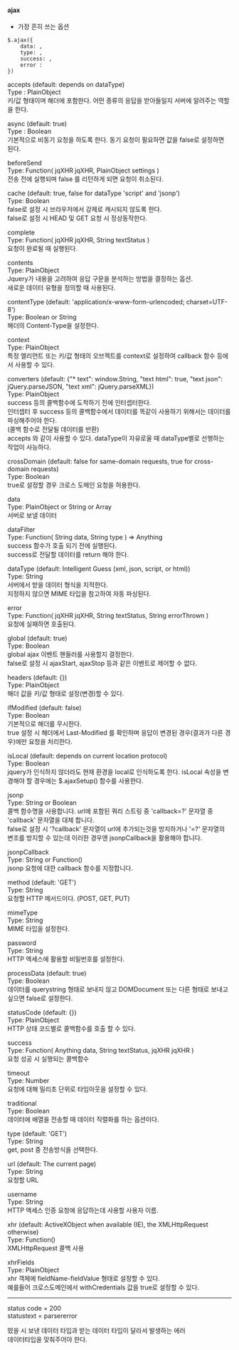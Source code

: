 #### ajax
- 가장 흔히 쓰는 옵션
```
$.ajax({
    data: ,
    type: ,
    success: ,
    error : 
})
```

accepts (default: depends on dataType)           
Type : PlainObject                     
키/값 형태이며 해더에 포함한다. 어떤 종류의 응답을 받아들일지 서버에 알려주는 역할을 한다.           

async (default: true)   
Type : Boolean   
기본적으로 비동기 요청을 하도록 한다. 동기 요청이 필요하면 값을 false로 설정하면 된다.   

beforeSend   
Type: Function(  jqXHR jqXHR, PlainObject settings )   
전송 전에 실행되며 false 를 리턴하게 되면 요청이 취소된다.   

cache (default: true, false for dataType 'script' and 'jsonp')   
Type: Boolean   
false로 설정 시 브라우저에서 강제로 캐시되지 않도록 한다.   
false로 설정 시 HEAD 및 GET 요청 시 정상동작한다.   

complete   
Type: Function( jqXHR jqXHR, String textStatus )   
요청이 완료될 때 실행된다.   

contents   
Type: PlainObject   
Jquery가 내용을 고려하여 응답 구문을 분석하는 방법을 결정하는 옵션.   
새로운 데이터 유형을 정의할 때 사용된다.   

contentType (default: 'application/x-www-form-urlencoded; charset=UTF-8')   
Type: Boolean or String   
해더의 Content-Type을 설정한다.   

context   
Type: PlainObject   
특정 엘리먼트 또는 키/값 형태의 오브젝트를 context로 설정하여 callback 함수 등에서 사용할 수 있다.   

converters (default: {"* text": window.String, "text html": true, "text json": jQuery.parseJSON, "text xml": jQuery.parseXML})   
Type: PlainObject   
success 등의 콜백함수에 도착하기 전에 인터셉터한다.    
인터셉터 후 success 등의 콜백함수에서 데이터를 똑같이 사용하기 위해서는 데이터를 파싱해주어야 한다.    
(콜백 함수로 전달될 데이터를 반환)    
accepts 와 같이 사용할 수 있다. dataType이 자유로울 때 dataType별로 선행하는 작업이 사능하다.    

crossDomain (default: false for same-domain requests, true for cross-domain requests)    
Type: Boolean    
true로 설정할 경우 크로스 도메인 요청을 허용한다.    
   
data    
Type: PlainObject or String or Array   
서버로 보낼 데이터     

dataFilter      
Type: Function( String data, String type ) => Anything    
success 함수가 호출 되기 전에 실행된다.   
success로 전달할 데이터를 return 해야 한다.    

dataType (default: Intelligent Guess (xml, json, script, or html))    
Type: String    
서버에서 받을 데이터 형식을 지적한다.    
지정하지 않으면 MIME 타입을 참고하여 자동 파싱된다.   

error    
Type: Function( jqXHR jqXHR, String textStatus, String errorThrown )    
요청에 실패하면 호출된다.    

global (default: true)   
Type: Boolean    
global ajax 이벤트 핸들러를 사용할지 결정한다.   
false로 설정 시 ajaxStart, ajaxStop 등과 같은 이벤트로 제어할 수 없다.   

headers (default: {})   
Type: PlainObject     
해더 값을 키/값 형태로 설정(변경)할 수 있다.   

ifModified (default: false)    
Type: Boolean   
기본적으로 해더를 무시한다.    
true 설정 시 해더에서 Last-Modified 를 확인하며 응답이 변경된 경우(결과가 다른 경우)에만 요청을 처리한다.    

isLocal (default: depends on current location protocol)    
Type: Boolean    
jquery가 인식하지 않더라도 현재 환경을 local로 인식하도록 한다. isLocal 속성을 변경해야 할 경우에는 $.ajaxSetup() 함수를 사용한다.    

jsonp    
Type: String or Boolean   
콜백 함수명을 사용합니다. url에 포함된 쿼리 스트링 중 'callback=?' 문자열 중 'callback' 문자열을 대체 합니다.    
false로 설정 시 '?callback' 문자열이 url에 추가되는것을 방지하거나 '=?' 문자열의 변조를 방지할 수 있는데 이러한 경우엔 jsonpCallback을 활용해야 합니다.   

jsonpCallback    
Type: String or Function()   
jsonp 요청에 대한 callback 함수를 지정합니다.     

method (default: 'GET')     
Type: String    
요청할 HTTP 메서드이다. (POST, GET, PUT)    

mimeType    
Type: String   
MIME 타입을 설정한다.    

password    
Type: String    
HTTP 엑세스에 활용할 비밀번호를 설정한다.    

processData (default: true)    
Type: Boolean   
데이터를 querystring 형태로 보내지 않고 DOMDocument 또는 다른 형태로 보내고 싶으면 false로 설정한다.   


statusCode (default: {})    
Type: PlainObject    
HTTP 상태 코드별로 콜백함수를 호출 할 수 있다.   

success    
Type: Function( Anything data, String textStatus, jqXHR jqXHR )    
요청 성공 시 실행되는 콜백함수   

timeout     
Type: Number    
요청에 대해 밀리초 단위로 타임아웃을 설정할 수 있다.   

traditional      
Type: Boolean  
데이터에 배열을 전송할 때 데이터 직렬화를 하는 옵션이다.   

type (default: 'GET')    
Type: String    
get, post 중 전송방식을 선택한다.    

 

url (default: The current page)    
Type: String    
요청할 URL    

username    
Type: String    
HTTP 액세스 인증 요청에 응답하는데 사용할 사용자 이름.    

xhr (default: ActiveXObject when available (IE), the XMLHttpRequest otherwise)    
Type: Function()    
XMLHttpRequest 콜백 사용     

xhrFields    
Type: PlainObject    
xhr 객체에 fieldName-fieldValue 형태로 설정할 수 있다.    
예를들어 크로스도메인에서 withCredentials 값을 true로 설정할 수 있다.    

---

status code = 200         
statustext = parsererror                 

떴을 시 보낸 데이터 타입과 받는 데이터 타입이 달라서 발생하는 에러              
데이터타입을 맞춰주어야 한다.                 
